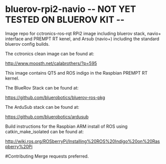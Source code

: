 # bluerov-rpi2-navio -- NOT YET TESTED ON BLUEROV KIT --
Image repo for cctronics-ros-rqt RPi2 image including bluerov stack, navio+ interface and PREMPT RT kenel, and Arsub (navio+) including the standard bluerov config builds.

The cctronics clean image can be found at:

http://www.moosth.net/calabrothers/?p=595

This image contains QT5 and ROS indigo in the Raspbian PREMPT RT kernel.

The BlueRov Stack can be found at: 

https://github.com/bluerobotics/bluerov-ros-pkg

The ArduSub stack can be found at:

https://github.com/bluerobotics/ardusub

Build instructions for the Raspbian ARM install of ROS using catkin_make_isolated can be found at:

http://wiki.ros.org/ROSberryPi/Installing%20ROS%20Indigo%20on%20Raspberry%20Pi

#Contributing
Merge requests preferred.

